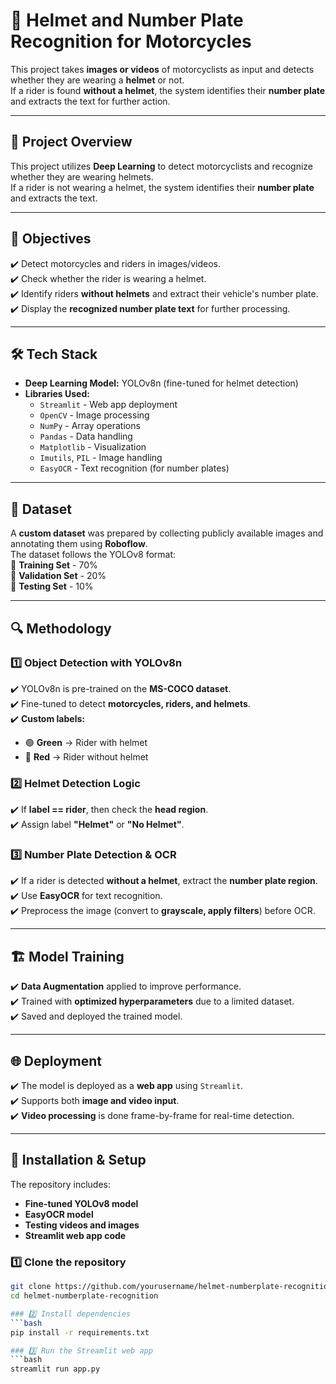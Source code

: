 
# 🚀 Helmet and Number Plate Recognition for Motorcycles  

This project takes **images or videos** of motorcyclists as input and detects whether they are wearing a **helmet** or not.  
If a rider is found **without a helmet**, the system identifies their **number plate** and extracts the text for further action.  

---

## 📌 Project Overview  
This project utilizes **Deep Learning** to detect motorcyclists and recognize whether they are wearing helmets.  
If a rider is not wearing a helmet, the system identifies their **number plate** and extracts the text.  

---

## 🎯 Objectives  
✔️ Detect motorcycles and riders in images/videos.  
✔️ Check whether the rider is wearing a helmet.  
✔️ Identify riders **without helmets** and extract their vehicle's number plate.  
✔️ Display the **recognized number plate text** for further processing.  

---

## 🛠️ Tech Stack  
- **Deep Learning Model:** YOLOv8n (fine-tuned for helmet detection)  
- **Libraries Used:**  
  - `Streamlit` - Web app deployment  
  - `OpenCV` - Image processing  
  - `NumPy` - Array operations  
  - `Pandas` - Data handling  
  - `Matplotlib` - Visualization  
  - `Imutils`, `PIL` - Image handling  
  - `EasyOCR` - Text recognition (for number plates)  

---

## 📂 Dataset  
A **custom dataset** was prepared by collecting publicly available images and annotating them using **Roboflow**.  
The dataset follows the YOLOv8 format:  
📁 **Training Set** - 70%  
📁 **Validation Set** - 20%  
📁 **Testing Set** - 10%  

---

## 🔍 Methodology  

### 1️⃣ Object Detection with YOLOv8n  
✔️ YOLOv8n is pre-trained on the **MS-COCO dataset**.  
✔️ Fine-tuned to detect **motorcycles, riders, and helmets**.  
✔️ **Custom labels:**  
   - 🟢 **Green** → Rider with helmet  
   - 🔴 **Red** → Rider without helmet  

### 2️⃣ Helmet Detection Logic  
✔️ If **label == rider**, then check the **head region**.  
✔️ Assign label **"Helmet"** or **"No Helmet"**.  

### 3️⃣ Number Plate Detection & OCR  
✔️ If a rider is detected **without a helmet**, extract the **number plate region**.  
✔️ Use **EasyOCR** for text recognition.  
✔️ Preprocess the image (convert to **grayscale, apply filters**) before OCR.  

---

## 🏗️ Model Training  
✔️ **Data Augmentation** applied to improve performance.  
✔️ Trained with **optimized hyperparameters** due to a limited dataset.  
✔️ Saved and deployed the trained model.  

---

## 🌐 Deployment  
✔️ The model is deployed as a **web app** using `Streamlit`.  
✔️ Supports both **image and video input**.  
✔️ **Video processing** is done frame-by-frame for real-time detection.  

---

## 🔧 Installation & Setup  
The repository includes:  
- **Fine-tuned YOLOv8 model**  
- **EasyOCR model**  
- **Testing videos and images**  
- **Streamlit web app code**  

### 1️⃣ Clone the repository  
```bash
git clone https://github.com/yourusername/helmet-numberplate-recognition.git
cd helmet-numberplate-recognition

### 2️⃣ Install dependencies
```bash
pip install -r requirements.txt

### 3️⃣ Run the Streamlit web app
```bash
streamlit run app.py




